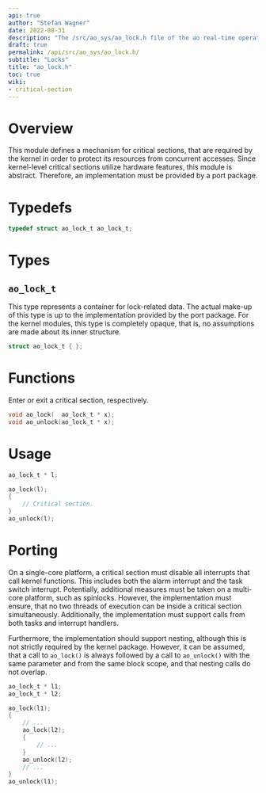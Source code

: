 ```yaml
---
api: true
author: "Stefan Wagner"
date: 2022-08-31
description: "The /src/ao_sys/ao_lock.h file of the ao real-time operating system."
draft: true
permalink: /api/src/ao_sys/ao_lock.h/
subtitle: "Locks"
title: "ao_lock.h"
toc: true
wiki:
- critical-section
---
```


# Overview

This module defines a mechanism for critical sections, that are required by the kernel in order to protect its resources from concurrent accesses. Since kernel-level critical sections utilize hardware features, this module is abstract. Therefore, an implementation must be provided by a port package. 

# Typedefs

```c
typedef struct ao_lock_t ao_lock_t;
```

# Types

## `ao_lock_t`

This type represents a container for lock-related data. The actual make-up of this type is up to the implementation provided by the port package. For the kernel modules, this type is completely opaque, that is, no assumptions are made about its inner structure.

```c
struct ao_lock_t { };
```

# Functions

Enter or exit a critical section, respectively.

```c
void ao_lock(  ao_lock_t * x);
void ao_unlock(ao_lock_t * x);
```

# Usage

```c
ao_lock_t * l;
```

```c
ao_lock(l);
{
    // Critical section.
}
ao_unlock(l);
```

# Porting

On a single-core platform, a critical section must disable all interrupts that call kernel functions. This includes both the alarm interrupt and the task switch interrupt. Potentially, additional measures must be taken on a multi-core platform, such as spinlocks. However, the implementation must ensure, that no two threads of execution can be inside a critical section simultaneously. Additionally, the implementation must support calls from both tasks and interrupt handlers.

Furthermore, the implementation should support nesting, although this is not strictly required by the kernel package. However, it can be assumed, that a call to `ao_lock()` is always followed by a call to `ao_unlock()` with the same parameter and from the same block scope, and that nesting calls do not overlap.

```c
ao_lock_t * l1;
ao_lock_t * l2;
```

```c
ao_lock(l1);
{
    // ...
    ao_lock(l2);
    {
        // ...
    }
    ao_unlock(l2);
    // ...
}
ao_unlock(l1);
```
